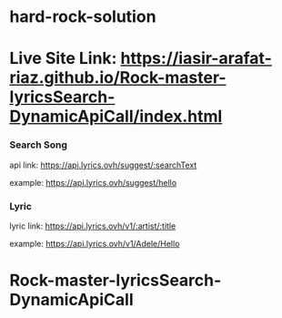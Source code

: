 # hard-rock-solution

# Live Site Link: https://iasir-arafat-riaz.github.io/Rock-master-lyricsSearch-DynamicApiCall/index.html


### Search Song
api link: https://api.lyrics.ovh/suggest/:searchText

example: https://api.lyrics.ovh/suggest/hello

### Lyric
lyric link: https://api.lyrics.ovh/v1/:artist/:title

example: https://api.lyrics.ovh/v1/Adele/Hello
# Rock-master-lyricsSearch-DynamicApiCall
